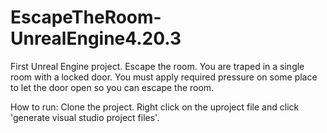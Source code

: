 # EscapeTheRoom-UnrealEngine4.20.3
First Unreal Engine project. Escape the room.
  You are traped in a single room with a locked door. You must apply required pressure on some place to let the door open so you can escape the room.

How to run:
  Clone the project.
  Right click on the uproject file and click 'generate visual studio project files'.
